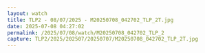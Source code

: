 ```yaml
---
layout: watch
title: TLP2 - 08/07/2025 - M20250708_042702_TLP_2T.jpg
date: 2025-07-08 04:27:02
permalink: /2025/07/08/watch/M20250708_042702_TLP_2
capture: TLP2/2025/202507/20250707/M20250708_042702_TLP_2T.jpg
---
```


